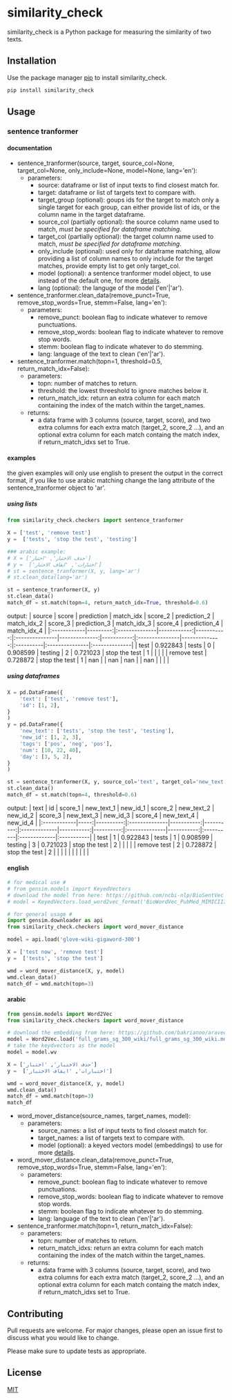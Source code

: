 # similarity_check

similarity_check is a Python package for measuring the similarity of two texts.

## Installation

Use the package manager [pip](https://pip.pypa.io/en/stable/) to install similarity_check.

```bash
pip install similarity_check 
```

## Usage
### sentence tranformer
#### documentation
* sentence_tranformer(source, target, source_col=None, target_col=None, only_include=None, model=None, lang='en'):
  * parameters:
    * source: dataframe or list of input texts to find closest match for.
    * target: dataframe or list of targets text to compare with.
    * target_group (optional): goups ids for the target to match only a single target for each group, can either provide list of ids,
    or the column name in the target dataframe.
    * source_col (partially optional): the source column name used to match, *must be specified for dataframe matching*.
    * target_col (partially optional): the target column name used to match, *must be specified for dataframe matching*.
    * only_include (optional): used only for dataframe matching, allow providing a list of column names to only include for the target matches, provide empty list to get only target_col.
    * model (optional): a sentence tranformer model object, to use instead of the default one, for more [details](https://www.sbert.net/).
    * lang (optional): the languge of the model ('en'|'ar').
* sentence_tranformer.clean_data(remove_punct=True, remove_stop_words=True, stemm=False, lang='en'):
  * parameters:
    * remove_punct: boolean flag to indicate whatever to remove punctuations. 
    * remove_stop_words: boolean flag to indicate whatever to remove stop words.
    * stemm: boolean flag to indicate whatever to do stemming.
    * lang: language of the text to clean ('en'|'ar').
* sentence_tranformer.match(topn=1, threshold=0.5, return_match_idx=False):
  * parameters:
    * topn: number of matches to return.
    * threshold: the lowest threeshold to ignore matches below it.
    * return_match_idx: return an extra column for each match containing the index of the match within the target_names.
  * returns:
    * a data frame with 3 columns (source, target, score), and two extra columns for each extra match (target_2, score_2 ...), and an optional extra column for each match containg the match index, if return_match_idxs set to True.
#### examples
the given examples will only use english to present the output in the correct format, if you like to use arabic matching change the lang attribute of the sentence_tranformer object to 'ar'.
##### using lists
```python
from similarity_check.checkers import sentence_tranformer

X = ['test', 'remove test']
y =  ['tests', 'stop the test', 'testing']

### arabic example:
# X = ['حذف الاختبار', 'اختبار']
# y =  ['اختبارات', 'ايقاف الاختبار']
# st = sentence_tranformer(X, y, lang='ar')
# st.clean_data(lang='ar')

st = sentence_tranformer(X, y)
st.clean_data()
match_df = st.match(topn=4, return_match_idx=True, threshold=0.6)
```
output:
| source      |    score | prediction    |   match_idx |    score_2 | prediction_2   |   match_idx_2 |    score_3 | prediction_3   |   match_idx_3 | score_4   | prediction_4   | match_idx_4   |
|:------------|---------:|:--------------|------------:|-----------:|:---------------|--------------:|-----------:|:---------------|--------------:|:----------|:---------------|:--------------|
| test        | 0.922843 | tests         |           0 |   0.908599 | testing        |             2 |   0.721023 | stop the test  |             1 |           |                |               |
| remove test | 0.728872 | stop the test |           1 | nan        |                |           nan | nan        |                |           nan |           |                |               |
##### using dataframes
```python
X = pd.DataFrame({
    'text': ['test', 'remove test'],
    'id': [1, 2],
}
)
y = pd.DataFrame({
    'new_text': ['tests', 'stop the test', 'testing'],
    'new_id': [1, 2, 3],
    'tags': ['pos', 'neg', 'pos'],
    'num': [10, 22, 40],
    'day': [3, 5, 2],
}
)

st = sentence_tranformer(X, y, source_col='text', target_col='new_text', only_include=['new_id'])
st.clean_data()
match_df = st.match(topn=4, threshold=0.6)
```
output:
| text        |   id |   score_1 | new_text_1    |   new_id_1 |   score_2 | new_text_2   |   new_id_2 |   score_3 | new_text_3    |   new_id_3 | score_4   | new_text_4   | new_id_4   |
|:------------|-----:|----------:|:--------------|-----------:|----------:|:-------------|-----------:|----------:|:--------------|-----------:|:----------|:-------------|:-----------|
| test        |    1 |  0.922843 | tests         |          1 |  0.908599 | testing      |          3 |  0.721023 | stop the test |          2 |           |              |            |
| remove test |    2 |  0.728872 | stop the test |          2 |           |              |            |           |               |            |           |              |            |
#### english
```python
# for medical use #
# from gensim.models import KeyedVectors
# download the model from here: https://github.com/ncbi-nlp/BioSentVec
# model = KeyedVectors.load_word2vec_format('BioWordVec_PubMed_MIMICIII_d200.vec.bin', binary=True)

# for general usage #
import gensim.downloader as api
from similarity_check.checkers import word_mover_distance

model = api.load('glove-wiki-gigaword-300')

X = ['test now', 'remove test']
y =  ['tests', 'stop the test']

wmd = word_mover_distance(X, y, model)
wmd.clean_data()
match_df = wmd.match(topn=3)
```
#### arabic
```python
from gensim.models import Word2Vec
from similarity_check.checkers import word_mover_distance

# download the embedding from here: https://github.com/bakrianoo/aravec (N-Grams Models, Wikipedia-SkipGram, Vec-Size:300)
model = Word2Vec.load('full_grams_sg_300_wiki/full_grams_sg_300_wiki.mdl')
# take the keydvectors as the model
model = model.wv

X = ['حذف الاختبار', 'اختبار']
y =  ['اختبارات', 'ايقاف الاختبار']

wmd = word_mover_distance(X, y, model)
wmd.clean_data()
match_df = wmd.match(topn=3)
match_df
```
* word_mover_distance(source_names, target_names, model):
  * parameters:
    * source_names: a list of input texts to find closest match for.
    * target_names: a list of targets text to compare with.
    * model (optional): a keyed vectors model (embeddings) to use for more [details](https://radimrehurek.com/gensim/auto_examples/tutorials/run_word2vec.html).
* word_mover_distance.clean_data(remove_punct=True, remove_stop_words=True, stemm=False, lang='en'):
  * parameters:
    * remove_punct: boolean flag to indicate whatever to remove punctuations. 
    * remove_stop_words: boolean flag to indicate whatever to remove stop words.
    * stemm: boolean flag to indicate whatever to do stemming.
    * lang: language of the text to clean ('en'|'ar').
* sentence_tranformer.match(topn=1, return_match_idx=False):
  * parameters:
    * topn: number of matches to return.
    * return_match_idxs: return an extra column for each match containing the index of the match within the target_names.
  * returns: 
    * a data frame with 3 columns (source, target, score), and two extra columns for each extra match (target_2, score_2 ...), and an optional extra column for each match containg the match index, if return_match_idxs set to True.
    
## Contributing
Pull requests are welcome. For major changes, please open an issue first to discuss what you would like to change.

Please make sure to update tests as appropriate.

## License
[MIT](https://choosealicense.com/licenses/mit/)